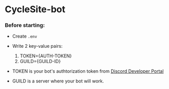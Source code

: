 # CycleSite-bot

### Before starting:

* Create `.env`
* Write 2 key-value pairs:

  1. TOKEN={AUTH-TOKEN}
  2. GUILD={GUILD-ID}
* TOKEN is your bot's authtorization token from [Discord Developer Portal](https://discord.com/developers/applications)
* GUILD is a server where your bot will work.

